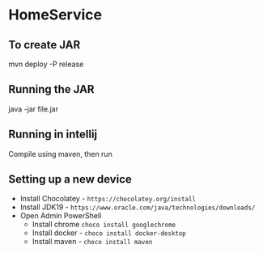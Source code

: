 # HomeService

## To create JAR 
mvn deploy -P release

## Running the JAR
java -jar file.jar

## Running in intellij
Compile using maven, then run

## Setting up a new device
* Install Chocolatey - `https://chocolatey.org/install`
* Install JDK19 - `https://www.oracle.com/java/technologies/downloads/`
* Open Admin PowerShell
  * Install chrome `choco install googlechrome`
  * Install docker - `choco install docker-desktop`
  * Install maven - `choco install maven`